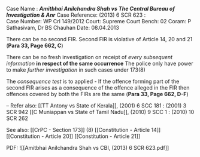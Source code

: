 Case Name : ***Amitbhai Anilchandra Shah vs The Central Bureau of Investigation & Anr***
Case Reference: (2013) 6 SCR 623 :  
Case Number: WP Crl 149/2012
Court: Supreme Court
Bench: 02
Coram: P Sathasivam, Dr BS Chauhan
Date: 08.04.2013

There can be no second FIR.
	Second FIR is violative of Article 14, 20 and 21 (**Para 33, Page 662, C**)

There can be no fresh investigation on receipt of *every subsequent information* **in respect of the same occurrence**
	The police only have power to make *further investigation* in such cases under 173(8)

The *consequence test* is to applied - If the offence forming part of the second FIR arises as a consequence of the offence alleged in the FIR then offences covered by both the FIRs are the same (**Para 33, Page 662, D-F**)

–
Refer also:
[[TT Antony vs State of Kerala]], (2001) 6 SCC 181 : (2001) 3 SCR 942
[[C Muniappan vs State of Tamil Nadu]], (2010) 9 SCC 1 : (2010) 10 SCR 262

See also:
[[CrPC - Section 173]] (8)
[[Constitution - Article 14]]
[[Constitution - Article 20]]
[[Constitution - Article 21]]

PDF:
![[Amitbhai Anilchandra Shah vs CBI, (2013) 6 SCR 623.pdf]]